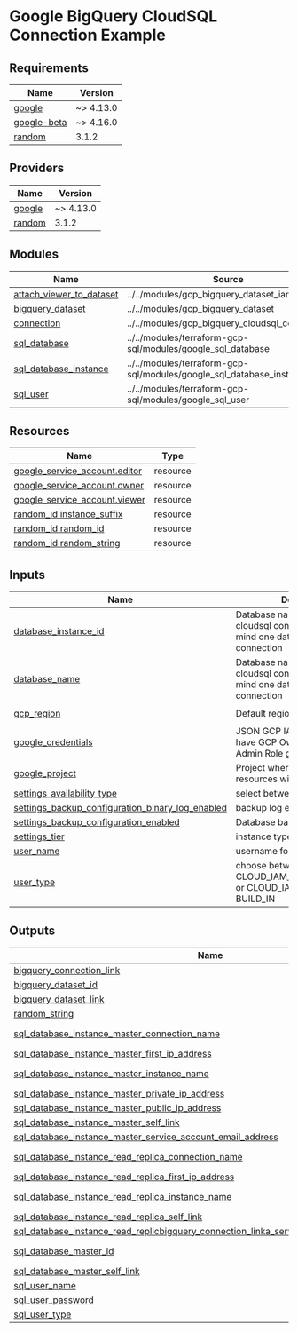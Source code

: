 # Google BigQuery CloudSQL Connection Example

<!-- BEGIN_TF_DOCS -->
## Requirements

| Name | Version |
|------|---------|
| <a name="requirement_google"></a> [google](#requirement\_google) | ~> 4.13.0 |
| <a name="requirement_google-beta"></a> [google-beta](#requirement\_google-beta) | ~> 4.16.0 |
| <a name="requirement_random"></a> [random](#requirement\_random) | 3.1.2 |

## Providers

| Name | Version |
|------|---------|
| <a name="provider_google"></a> [google](#provider\_google) | ~> 4.13.0 |
| <a name="provider_random"></a> [random](#provider\_random) | 3.1.2 |

## Modules

| Name | Source | Version |
|------|--------|---------|
| <a name="module_attach_viewer_to_dataset"></a> [attach\_viewer\_to\_dataset](#module\_attach\_viewer\_to\_dataset) | ../../modules/gcp_bigquery_dataset_iam_policy | n/a |
| <a name="module_bigquery_dataset"></a> [bigquery\_dataset](#module\_bigquery\_dataset) | ../../modules/gcp_bigquery_dataset | n/a |
| <a name="module_connection"></a> [connection](#module\_connection) | ../../modules/gcp_bigquery_cloudsql_connection | n/a |
| <a name="module_sql_database"></a> [sql\_database](#module\_sql\_database) | ../../modules/terraform-gcp-sql/modules/google_sql_database | n/a |
| <a name="module_sql_database_instance"></a> [sql\_database\_instance](#module\_sql\_database\_instance) | ../../modules/terraform-gcp-sql/modules/google_sql_database_instance | n/a |
| <a name="module_sql_user"></a> [sql\_user](#module\_sql\_user) | ../../modules/terraform-gcp-sql/modules/google_sql_user | n/a |

## Resources

| Name | Type |
|------|------|
| [google_service_account.editor](https://registry.terraform.io/providers/hashicorp/google/latest/docs/resources/service_account) | resource |
| [google_service_account.owner](https://registry.terraform.io/providers/hashicorp/google/latest/docs/resources/service_account) | resource |
| [google_service_account.viewer](https://registry.terraform.io/providers/hashicorp/google/latest/docs/resources/service_account) | resource |
| [random_id.instance_suffix](https://registry.terraform.io/providers/hashicorp/random/3.1.2/docs/resources/id) | resource |
| [random_id.random_id](https://registry.terraform.io/providers/hashicorp/random/3.1.2/docs/resources/id) | resource |
| [random_id.random_string](https://registry.terraform.io/providers/hashicorp/random/3.1.2/docs/resources/id) | resource |

## Inputs

| Name | Description | Type | Default | Required |
|------|-------------|------|---------|:--------:|
| <a name="input_database_instance_id"></a> [database\_instance\_id](#input\_database\_instance\_id) | Database name for bigquery cloudsql connection, keep in mind one database per connection | `string` | `""` | no |
| <a name="input_database_name"></a> [database\_name](#input\_database\_name) | Database name for bigquery cloudsql connection, keep in mind one database per connection | `string` | `"superhackers"` | no |
| <a name="input_gcp_region"></a> [gcp\_region](#input\_gcp\_region) | Default region for gcp project | `string` | `"asia-southeast2"` | no |
| <a name="input_google_credentials"></a> [google\_credentials](#input\_google\_credentials) | JSON GCP IAM credentials that have GCP Owner and BigQuery Admin Role granted | `string` | n/a | yes |
| <a name="input_google_project"></a> [google\_project](#input\_google\_project) | Project where Bigquery resources will be created | `string` | n/a | yes |
| <a name="input_settings_availability_type"></a> [settings\_availability\_type](#input\_settings\_availability\_type) | select between zonal, regional | `string` | `"ZONAL"` | no |
| <a name="input_settings_backup_configuration_binary_log_enabled"></a> [settings\_backup\_configuration\_binary\_log\_enabled](#input\_settings\_backup\_configuration\_binary\_log\_enabled) | backup log enablement cloudsql | `bool` | `true` | no |
| <a name="input_settings_backup_configuration_enabled"></a> [settings\_backup\_configuration\_enabled](#input\_settings\_backup\_configuration\_enabled) | Database backup enable | `bool` | `true` | no |
| <a name="input_settings_tier"></a> [settings\_tier](#input\_settings\_tier) | instance type fo the cloudsql | `string` | `"db-f1-micro"` | no |
| <a name="input_user_name"></a> [user\_name](#input\_user\_name) | username for cloudsql | `string` | `"haackersss"` | no |
| <a name="input_user_type"></a> [user\_type](#input\_user\_type) | choose between CLOUD\_IAM\_SERVICE\_ACCOUNT or CLOUD\_IAM\_USER or BUILD\_IN | `string` | `"BUILT_IN"` | no |

## Outputs

| Name | Description |
|------|-------------|
| <a name="output_bigquery_connection_link"></a> [bigquery\_connection\_link](#output\_bigquery\_connection\_link) | The name of bigquery to read replica connection |
| <a name="output_bigquery_dataset_id"></a> [bigquery\_dataset\_id](#output\_bigquery\_dataset\_id) | n/a |
| <a name="output_bigquery_dataset_link"></a> [bigquery\_dataset\_link](#output\_bigquery\_dataset\_link) | n/a |
| <a name="output_random_string"></a> [random\_string](#output\_random\_string) | Random string |
| <a name="output_sql_database_instance_master_connection_name"></a> [sql\_database\_instance\_master\_connection\_name](#output\_sql\_database\_instance\_master\_connection\_name) | The connection name of the instance to be used in connection strings. For example, when connecting with Cloud SQL Proxy. |
| <a name="output_sql_database_instance_master_first_ip_address"></a> [sql\_database\_instance\_master\_first\_ip\_address](#output\_sql\_database\_instance\_master\_first\_ip\_address) | The IPv4 address assigned. |
| <a name="output_sql_database_instance_master_instance_name"></a> [sql\_database\_instance\_master\_instance\_name](#output\_sql\_database\_instance\_master\_instance\_name) | The connection name of the instance to be used in connection strings. For example, when connecting with Cloud SQL Proxy. |
| <a name="output_sql_database_instance_master_private_ip_address"></a> [sql\_database\_instance\_master\_private\_ip\_address](#output\_sql\_database\_instance\_master\_private\_ip\_address) | The first private (`PRIVATE`) IPv4 address assigned. |
| <a name="output_sql_database_instance_master_public_ip_address"></a> [sql\_database\_instance\_master\_public\_ip\_address](#output\_sql\_database\_instance\_master\_public\_ip\_address) | The first public (`PRIMARY`) IPv4 address assigned. |
| <a name="output_sql_database_instance_master_self_link"></a> [sql\_database\_instance\_master\_self\_link](#output\_sql\_database\_instance\_master\_self\_link) | The URI of the created resource. |
| <a name="output_sql_database_instance_master_service_account_email_address"></a> [sql\_database\_instance\_master\_service\_account\_email\_address](#output\_sql\_database\_instance\_master\_service\_account\_email\_address) | The service account email address assigned to the instance. |
| <a name="output_sql_database_instance_read_replica_connection_name"></a> [sql\_database\_instance\_read\_replica\_connection\_name](#output\_sql\_database\_instance\_read\_replica\_connection\_name) | The connection name of the instance to be used in connection strings. For example, when connecting with Cloud SQL Proxy. |
| <a name="output_sql_database_instance_read_replica_first_ip_address"></a> [sql\_database\_instance\_read\_replica\_first\_ip\_address](#output\_sql\_database\_instance\_read\_replica\_first\_ip\_address) | The IPv4 address assigned. |
| <a name="output_sql_database_instance_read_replica_instance_name"></a> [sql\_database\_instance\_read\_replica\_instance\_name](#output\_sql\_database\_instance\_read\_replica\_instance\_name) | The connection name of the instance to be used in connection strings. For example, when connecting with Cloud SQL Proxy. |
| <a name="output_sql_database_instance_read_replica_self_link"></a> [sql\_database\_instance\_read\_replica\_self\_link](#output\_sql\_database\_instance\_read\_replica\_self\_link) | The URI of the created resource. |
| <a name="output_sql_database_instance_read_replicbigquery_connection_linka_service_account_email_address"></a> [sql\_database\_instance\_read\_replicbigquery\_connection\_linka\_service\_account\_email\_address](#output\_sql\_database\_instance\_read\_replicbigquery\_connection\_linka\_service\_account\_email\_address) | The service account email address assigned to the instance. |
| <a name="output_sql_database_master_id"></a> [sql\_database\_master\_id](#output\_sql\_database\_master\_id) | an identifier for the resource with format projects/{{project}}/instances/{{instance}}/databases/{{name}} |
| <a name="output_sql_database_master_self_link"></a> [sql\_database\_master\_self\_link](#output\_sql\_database\_master\_self\_link) | The URI of the created resource. |
| <a name="output_sql_user_name"></a> [sql\_user\_name](#output\_sql\_user\_name) | The name of the user. |
| <a name="output_sql_user_password"></a> [sql\_user\_password](#output\_sql\_user\_password) | The password for the user |
| <a name="output_sql_user_type"></a> [sql\_user\_type](#output\_sql\_user\_type) | The user type |
<!-- END_TF_DOCS -->
